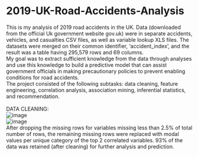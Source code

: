 # 2019-UK-Road-Accidents-Analysis
This is my analysis of 2019 road accidents in the UK. Data (downloaded from the official Uk government website gov.uk) were in separate accidents, vehicles, and casualties CSV files, as well as variable lookup XLS files. The datasets were merged on their common identifier, ‘accident_index’, and the result was a table having 295,579 rows and 69 columns. <br>
My goal was to extract sufficient knowledge from the data through analyses and use this knowledge to build a predictive model that can assist government officials in making precautionary policies to prevent enabling conditions for road accidents.<br>
The project consisted of the following subtasks: data cleaning, feature engineering, correlation analysis, association mining, inferential statistics, and recommendation.<br><br>
DATA CLEANING:<br>
![image](https://user-images.githubusercontent.com/76821049/173702745-a483ae4f-b175-4de5-99b2-215d1e23a97f.png)<br>
![image](https://user-images.githubusercontent.com/76821049/173704301-f7057d6f-b6d0-4cd6-a8c3-e96fd14be0fc.png)<br>
After dropping the missing rows for variables missing less than 2.5% of total number of rows, the remaining missing rows were replaced with modal values per unique category of the top 2 correlated variables. 93% of the data was retained (after cleaning) for further analysis and prediction.<br>
